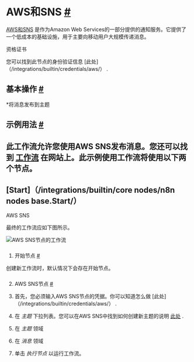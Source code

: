 


 AWS和SNS
 [#](#aws-sns "永久链接")
=========================================



[AWS和SNS](https://aws.amazon.com/sns/) 
 是作为Amazon Web Services的一部分提供的通知服务。它提供了一个低成本的基础设施，用于主要向移动用户大规模传递消息。
 




 资格证书
 



 您可以找到此节点的身份验证信息
 [此处]（/integrations/builtin/credentials/aws/）
 .
 




 基本操作
 [#](#基本操作 "永久链接")
-----------------------------------------------------------


*将消息发布到主题



 示例用法
 [#](#示例用法 "永久链接")
-----------------------------------------------------



 此工作流允许您使用AWS SNS发布消息。您还可以找到
 [工作流](https://n8n.io/workflows/501) 
 在网站上。此示例使用工作流将使用以下两个节点。
-
 [Start]（/integrations/builtin/core nodes/n8n nodes base.Start/）
 -
 AWS SNS




 最终的工作流应如下图所示。
 



![AWS SNS节点的工作流](https://d33wubrfki0l68.cloudfront.net/cc5551bb3b67212ddf931f367075aa63a2b5643d/8847c/_images/integrations/builtin/app-nodes/awssns/workflow.png)



### 
 1. 开始节点
 [#](#1-start-node "永久链接")



 创建新工作流时，默认情况下会存在开始节点。
 


### 
 2. AWS SNS节点
 [#](#2-aws-sns-node "永久链接")


1. 首先，您必须输入AWS SNS节点的凭据。你可以知道怎么做
 [此处]（/integrations/builtin/credentials/aws/）
 .
2. 在
 *主题*
 下拉列表。您可以在AWS SNS中找到如何创建新主题的说明
 [此处](https://docs.aws.amazon.com/sns/latest/dg/sns-tutorial-create-topic.html) 
 .
3. 在
 *主题*
 领域
4. 在
 *消息*
 领域
5. 单击
 *执行节点*
 以运行工作流。




